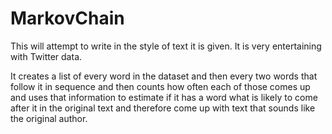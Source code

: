 # MarkovChain
This will attempt to write in the style of text it is given. It is very entertaining with Twitter data. 

It creates a list of every word in the dataset and then every two words that follow it in sequence and then counts how often each of those comes up and uses that information to estimate if it has a word what is likely to come after it in the original text and therefore come up with text that sounds like the original author.
